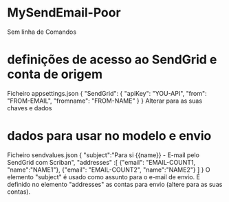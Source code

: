 # MySendEmail-Poor
 Sem linha de Comandos

# definições de acesso ao SendGrid e conta de origem
Ficheiro appsettings.json
{
    "SendGrid": {
        "apiKey": "YOU-API",
        "from": "FROM-EMAIL",
        "fromname": "FROM-NAME"
    }
}
Alterar para as suas chaves e dados

# dados para usar no modelo e envio
Ficheiro sendvalues.json
{
    "subject":"Para si {{name}} - E-mail pelo SendGrid com Scriban",
    "addresses" :[
        {"email": "EMAIL-COUNT1, "name":"NAME1"},
        {"email": "EMAIL-COUNT2", "name":"NAME2"}
    ]
}
O elemento "subject" é usado como assunto para o e-mail de envio.
É definido no elemento "addresses" as contas para envio (altere para as suas contas).
